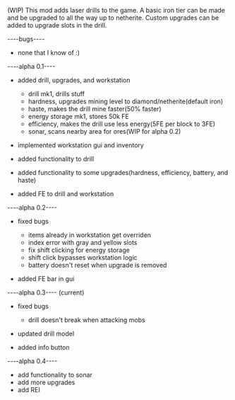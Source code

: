 (WIP) This mod adds laser drills to the game. A basic iron tier can be made and be upgraded to all the way up to netherite. Custom upgrades can be added to upgrade slots in the drill.

----bugs----
 - none that I know of :)

----alpha 0.1---- 
 - added drill, upgrades, and workstation
   - drill mk1, drills stuff
   - hardness, upgrades mining level to diamond/netherite(default iron)
   - haste, makes the drill mine faster(50% faster)
   - energy storage mk1, stores 50k FE
   - efficiency, makes the drill use less energy(5FE per block to 3FE)
   - sonar, scans nearby area for ores(WIP for alpha 0.2)

 - implemented workstation gui and inventory

 - added functionality to drill
 - added functionality to some upgrades(hardness, efficiency, battery, and haste)

 - added FE to drill and workstation

----alpha 0.2----
 - fixed bugs
   - items already in workstation get overriden
   - index error with gray and yellow slots
   - fix shift clicking for energy storage
   - shift click bypasses workstation logic
   - battery doesn't reset when upgrade is removed

 - added FE bar in gui

----alpha 0.3---- (current)
 - fixed bugs
   - drill doesn't break when attacking mobs
   
 - updated drill model

 - added info button 

----alpha 0.4----
 - add functionality to sonar
 - add more upgrades
 - add REI
